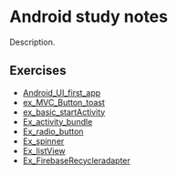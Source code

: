 # Android study notes

Description.

Exercises
---
- [Android_UI_first_app](/Android_UI_first_app)
- [ex_MVC_Button_toast](/ex_MVC_Button_toast)
- [ex_basic_startActivity](/ex_basic_startActivity)
- [Ex_activity_bundle](/Ex_activity_bundle)
- [Ex_radio_button](/Ex_radio_button)
- [Ex_spinner](/Ex_spinner)
- [Ex_listView](/Ex_listView)
- [Ex_FirebaseRecycleradapter](/Ex_FirebaseRecycleradapter)



